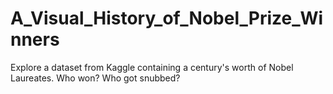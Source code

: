 # A_Visual_History_of_Nobel_Prize_Winners
Explore a dataset from Kaggle containing a century's worth of Nobel Laureates. Who won? Who got snubbed?
